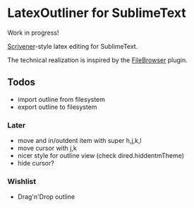 # LatexOutliner for SublimeText

Work in progress!

[Scrivener][scr]-style latex editing for SublimeText.

The technical realization is inspired by the [FileBrowser][fb] plugin.

[scr]: https://www.literatureandlatte.com/scrivener.php
[fb]: https://github.com/aziz/SublimeFileBrowser

## Todos
- import outline from filesystem
- export outline to filesystem

### Later
- move and in/outdent item with super h,j,k,l
- move cursor with j,k
- nicer style for outline view (check dired.hiddentmTheme)
- hide cursor?

### Wishlist
- Drag'n'Drop outline
